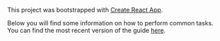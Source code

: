 This project was bootstrapped with [Create React App](https://github.com/facebookincubator/create-react-app).

Below you will find some information on how to perform common tasks.<br>
You can find the most recent version of the guide [here](https://github.com/facebookincubator/create-react-app/blob/master/packages/react-scripts/template/README.md).
